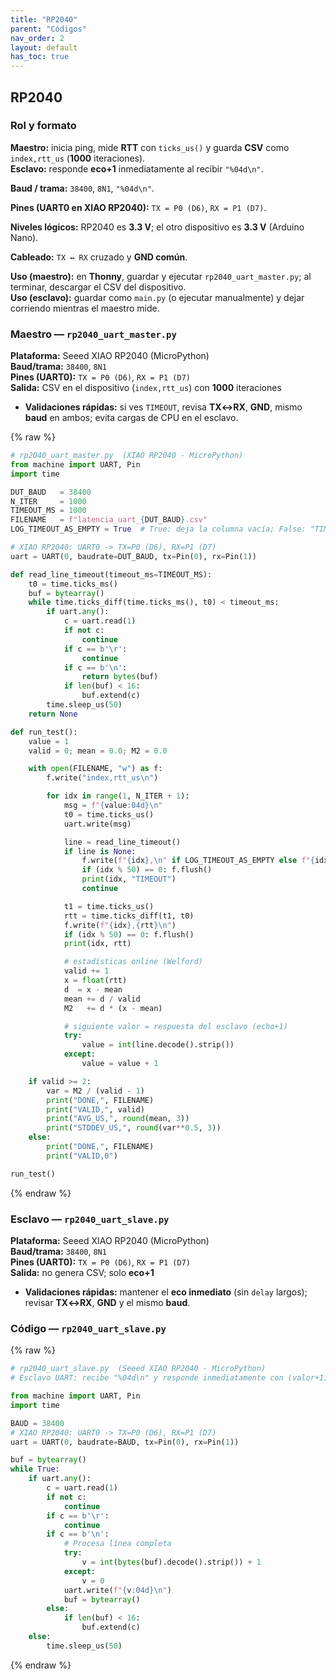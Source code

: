 ```yaml
---
title: "RP2040"
parent: "Códigos"
nav_order: 2
layout: default
has_toc: true
---
```

## RP2040
### Rol y formato

**Maestro:** inicia ping, mide **RTT** con `ticks_us()` y guarda **CSV** como `index,rtt_us` (**1000** iteraciones).  
**Esclavo:** responde **eco+1** inmediatamente al recibir `"%04d\n"`.  

**Baud / trama:** `38400`, `8N1`, `"%04d\n"`.  

**Pines (UART0 en XIAO RP2040):** `TX = P0 (D6)`, `RX = P1 (D7)`.  

**Niveles lógicos:** RP2040 es **3.3 V**; el otro dispositivo es **3.3 V** (Arduino Nano).  

**Cableado:** `TX ↔ RX` cruzado y **GND común**.  

**Uso (maestro):** en **Thonny**, guardar y ejecutar `rp2040_uart_master.py`; al terminar, descargar el CSV del dispositivo.  
**Uso (esclavo):** guardar como `main.py` (o ejecutar manualmente) y dejar corriendo mientras el maestro mide.

### Maestro — `rp2040_uart_master.py`
**Plataforma:** Seeed XIAO RP2040 (MicroPython)  
**Baud/trama:** `38400`, `8N1`  
**Pines (UART0):** `TX = P0 (D6)`, `RX = P1 (D7)`  
**Salida:** CSV en el dispositivo (`index,rtt_us`) con **1000** iteraciones
- **Validaciones rápidas:** si ves `TIMEOUT`, revisa **TX↔RX**, **GND**, mismo **baud** en ambos; evita cargas de CPU en el esclavo.

{% raw %}
~~~python
# rp2040_uart_master.py  (XIAO RP2040 - MicroPython)
from machine import UART, Pin
import time

DUT_BAUD   = 38400
N_ITER     = 1000
TIMEOUT_MS = 1000
FILENAME   = f"latencia_uart_{DUT_BAUD}.csv"
LOG_TIMEOUT_AS_EMPTY = True  # True: deja la columna vacía; False: "TIMEOUT"

# XIAO RP2040: UART0 -> TX=P0 (D6), RX=P1 (D7)
uart = UART(0, baudrate=DUT_BAUD, tx=Pin(0), rx=Pin(1))

def read_line_timeout(timeout_ms=TIMEOUT_MS):
    t0 = time.ticks_ms()
    buf = bytearray()
    while time.ticks_diff(time.ticks_ms(), t0) < timeout_ms:
        if uart.any():
            c = uart.read(1)
            if not c: 
                continue
            if c == b'\r':
                continue
            if c == b'\n':
                return bytes(buf)
            if len(buf) < 16:
                buf.extend(c)
        time.sleep_us(50)
    return None

def run_test():
    value = 1
    valid = 0; mean = 0.0; M2 = 0.0

    with open(FILENAME, "w") as f:
        f.write("index,rtt_us\n")

        for idx in range(1, N_ITER + 1):
            msg = f"{value:04d}\n"
            t0 = time.ticks_us()
            uart.write(msg)

            line = read_line_timeout()
            if line is None:
                f.write(f"{idx},\n" if LOG_TIMEOUT_AS_EMPTY else f"{idx},TIMEOUT\n")
                if (idx % 50) == 0: f.flush()
                print(idx, "TIMEOUT")
                continue

            t1 = time.ticks_us()
            rtt = time.ticks_diff(t1, t0)
            f.write(f"{idx},{rtt}\n")
            if (idx % 50) == 0: f.flush()
            print(idx, rtt)

            # estadísticas online (Welford)
            valid += 1
            x = float(rtt)
            d  = x - mean
            mean += d / valid
            M2   += d * (x - mean)

            # siguiente valor = respuesta del esclavo (echo+1)
            try:
                value = int(line.decode().strip())
            except:
                value = value + 1

    if valid >= 2:
        var = M2 / (valid - 1)
        print("DONE,", FILENAME)
        print("VALID,", valid)
        print("AVG_US,", round(mean, 3))
        print("STDDEV_US,", round(var**0.5, 3))
    else:
        print("DONE,", FILENAME)
        print("VALID,0")

run_test()
~~~
{% endraw %}

### Esclavo — `rp2040_uart_slave.py`
**Plataforma:** Seeed XIAO RP2040 (MicroPython)  
**Baud/trama:** `38400`, `8N1`  
**Pines (UART0):** `TX = P0 (D6)`, `RX = P1 (D7)`  
**Salida:** no genera CSV; solo **eco+1**
- **Validaciones rápidas:** mantener el **eco inmediato** (sin `delay` largos); revisar **TX↔RX**, **GND** y el mismo **baud**.

### Código — `rp2040_uart_slave.py`

{% raw %}
~~~python
# rp2040_uart_slave.py  (Seeed XIAO RP2040 - MicroPython)
# Esclavo UART: recibe "%04d\n" y responde inmediatamente con (valor+1) en el mismo formato.

from machine import UART, Pin
import time

BAUD = 38400
# XIAO RP2040: UART0 -> TX=P0 (D6), RX=P1 (D7)
uart = UART(0, baudrate=BAUD, tx=Pin(0), rx=Pin(1))

buf = bytearray()
while True:
    if uart.any():
        c = uart.read(1)
        if not c:
            continue
        if c == b'\r':
            continue
        if c == b'\n':
            # Procesa línea completa
            try:
                v = int(bytes(buf).decode().strip()) + 1
            except:
                v = 0
            uart.write(f"{v:04d}\n")
            buf = bytearray()
        else:
            if len(buf) < 16:
                buf.extend(c)
    else:
        time.sleep_us(50)
~~~
{% endraw %}
